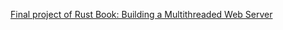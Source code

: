 [Final project of Rust Book: Building a Multithreaded Web Server](https://doc.rust-lang.org/book/ch20-00-final-project-a-web-server.html)
